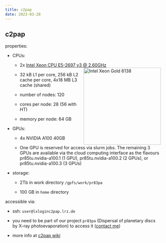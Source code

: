 ```yaml
---
title: c2pap
date: 2023-03-28
---
```


c2pap
---

properties:

- CPUs:

  - 2x [Intel Xeon CPU E5-2697 v3 @ 2.60GHz](https://ark.intel.com/content/www/us/en/ark/products/81059/intel-xeon-processor-e52697-v3-35m-cache-2-60-ghz.html)
  <img style="float: right;" alt="Intel Xeon Gold 6138" width="250" src="/github-page-test/docs/assets/images/intel-xeon.jpg">

  - 32 kB L1 per core, 256 kB L2 cache per core, 4x18 MB L3 cache (shared)

  - number of nodes: 120

  - cores per node: 28 (56 with HT)

  - memory per node: 64 GB

- GPUs:

  - 4x NVIDIA A100 40GB

  - One GPU is reserved for access via slurm jobs. The remaining 3 GPUs are available via the cloud computing interface as the flavours pr85tu.nvidia-a100.1 (1 GPU), pr85tu.nvidia-a100.2 (2 GPUs), or pr85tu.nvidia-a100.3 (3 GPUs)

- storage:

  - 2Tb in work directory ```/gpfs/work/pr83pa```

  - 100 GB in ```home``` directory

accessible via:

  - ssh:
    ```user@lxloginc2pap.lrz.de```

  - you need to be part of our project ```pr83pa``` (Dispersal of planetary discs by X-ray photoevaporation) to access it ([contact me](mailto:picogna@usm.lmu.de))

- more info at [c2pap wiki](https://wiki.tum.de/display/origins/C2PAP)
